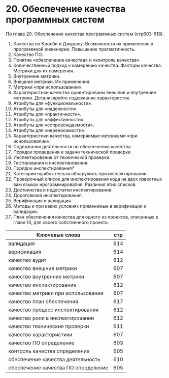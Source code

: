 # 20. Обеспечение качества программных систем
По главе 20. Обеспечение качества программных систем (стр603-618).

1. Качества по Кросби и Джурану. Возможности их применения в программной инженерии. Повышение прагматичность.
2. Качество ПО.
3. Понятие «обеспечение качества» и «контроль качества». 
4. Количественный подход к измерению качества. Факторы качества. Метрики для их измерения.
5. Внутренние метрики.
6. Внешние метрики. Их применения.
7. Метрики «при использовании».
8. Характеристики качества ориентированы внешпие и впутренние метрики. Детализируйте содержание характеристик.
9. Атрибуты для «функциональности».
10. Атрибуты для «надежности».
11. Атрибуты для «практичности».
12. Атрибуты для «эффективности».
13. Атрибуты для «сопровождаемости».
14. Атрибуты для «нереносимости».
15. Характеристики качества, измеряемые метриками «при иснользовапии».
16. Содержания деятельности но обеспечепию качества.
17. Порядок проведения и задачи технической проверки. 
18. Инспектирование от технической проверки.
19. Тестирования и инспектирования.
20. Порядок инспектирования?
21. Категории ошибок нельзя обнаружить при инспектировании.
22. Проверочный список для инспектирования кода на двух известных вам языках нрограммировапия. Различия этих списков.
23. Достоинства и недостатки инспектирования.
24. Дороговизна инспектирования.
25. Верификация и валидация.
26. Методы и при каких условиях применимые в верификации и валидации.
27. План обеспечения качества для одного из проектов, описанных в главе 13, для своего собственного проекта.

Ключевые слова  | стр
-----|-----
валидация					|						614
верификация				|						614
качество	аудит 					|				612
качество	внешние метрики 			|				607
качество	внутренние метрики 		|					607
качество	инспектирование 			|				612
качество	метрики при использовании 			|			607
качество	план обеспечения 			|			617
качество	процесс инспектирования 			|			612
качество	роли в инспектировании 			|			612
качество	технические проверки 			|				611
качество	характеристики  			|					607
качество ПО	определение 			|				603
контроль качества	определение  			|			605
обеспечение качества	деятельность  			|			610
обеспечение качества ПО	определение  		|			605
